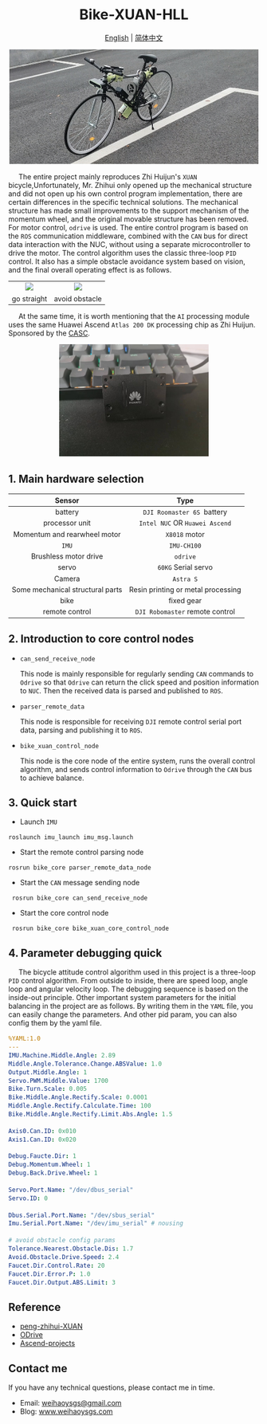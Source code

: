 
<div align="center">

# Bike-XUAN-HLL

</div>

<div align="center">

[English](README.md) | [简体中文](README_CN.md)

</div>

<div align=center>
<img src="./images/bike-xuan-2.jpg" width="500px">
</div>

$\quad$ The entire project mainly reproduces Zhi Huijun's `XUAN` bicycle,Unfortunately, Mr. Zhihui only opened up the mechanical structure and did not open up his own control program implementation, there are certain differences in the specific technical solutions. The mechanical structure has made small improvements to the support mechanism of the momentum wheel, and the original movable structure has been removed. For motor control, `odrive` is used. The entire control program is based on the `ROS` communication middleware, combined with the `CAN` bus for direct data interaction with the NUC, without using a separate microcontroller to drive the motor. The control algorithm uses the classic three-loop `PID` control. It also has a simple obstacle avoidance system based on vision, and the final overall operating effect is as follows.

<table>
    <tr>
        <td><center><img src="./images/run2.gif" width="100%"></center></td>
        <td><center><img src="./images/run3.gif" width="100%"></center></td>
    </tr>
    <tr>
        <td><center>go straight</center></td>
        <td><center>avoid obstacle</center></td>
    </tr>
</table>



$\quad$ At the same time, it is worth mentioning that the `AI` processing module uses the same Huawei Ascend `Atlas 200 DK` processing chip as Zhi Huijun. Sponsored by the [CASC](http://www.spacechina.com/n25/index.html).

<div align=center>
<img src="./images/atlas_200_wh.jpg" width="300px">
</div>


## 1. Main hardware selection

<center>

|           Sensor           |          Type           |
| :----------------------: | :---------------------: |
|           battery           | `DJI Roomaster 6S `battery |
|          processor unit   |       `Intel NUC` OR `Huawei Ascend`       |
| Momentum and rearwheel motor |      `X8018` motor       |
|          `IMU`           |       `IMU-CH100`       |
| Brushless motor drive |        `odrive`         |
|           servo        |     `60KG` Serial servo     |
|          Camera          |        `Astra S`        |
|      Some mechanical structural parts      |  Resin printing or metal processing   |
|          bike          |          fixed gear           |
|          remote control          | `DJI Robomaster` remote control  |

</center>


## 2. Introduction to core control nodes

- `can_send_receive_node`

  This node is mainly responsible for regularly sending `CAN` commands to `Odrive` so that `Odrive` can return the click speed and position information to `NUC`. Then the received data is parsed and published to `ROS`.

- `parser_remote_data` 

  This node is responsible for receiving `DJI` remote control serial port data, parsing and publishing it to `ROS`.

- `bike_xuan_control_node`

  This node is the core node of the entire system, runs the overall control algorithm, and sends control information to `Odrive` through the `CAN` bus to achieve balance.

## 3. Quick start

- Launch `IMU`

```shell
roslaunch imu_launch imu_msg.launch
```

- Start the remote control parsing node

```shell
rosrun bike_core parser_remote_data_node
```

- Start the `CAN` message sending node

```shell
 rosrun bike_core can_send_receive_node
```

- Start the core control node

```shell
 rosrun bike_core bike_xuan_core_control_node
```

## 4. Parameter debugging quick

$\quad$ The bicycle attitude control algorithm used in this project is a three-loop `PID` control algorithm. From outside to inside, there are speed loop, angle loop and angular velocity loop. The debugging sequence is based on the inside-out principle. Other important system parameters for the initial balancing in the project are as follows. By writing them in the `YAML` file, you can easily change the parameters. And other pid param, you can also config them by the yaml file.

```yaml
%YAML:1.0
---
IMU.Machine.Middle.Angle: 2.89
Middle.Angle.Tolerance.Change.ABSValue: 1.0
Output.Middle.Angle: 1
Servo.PWM.Middle.Value: 1700
Bike.Turn.Scale: 0.005
Bike.Middle.Angle.Rectify.Scale: 0.0001
Middle.Angle.Rectify.Calculate.Time: 100
Bike.Middle.Angle.Rectify.Limit.Abs.Angle: 1.5

Axis0.Can.ID: 0x010
Axis1.Can.ID: 0x020

Debug.Faucte.Dir: 1
Debug.Momentum.Wheel: 1
Debug.Back.Drive.Wheel: 1

Servo.Port.Name: "/dev/dbus_serial"
Servo.ID: 0

Dbus.Serial.Port.Name: "/dev/sbus_serial" 
Imu.Serial.Port.Name: "/dev/imu_serial" # nousing

# avoid obstacle config params
Tolerance.Nearest.Obstacle.Dis: 1.7
Avoid.Obstacle.Drive.Speed: 2.4
Faucet.Dir.Control.Rate: 20
Faucet.Dir.Error.P: 1.0
Faucet.Dir.Output.ABS.Limit: 3
```

## Reference
- [peng-zhihui-XUAN](https://github.com/peng-zhihui/XUAN)
- [ODrive](https://github.com/odriverobotics/ODrive)
- [Ascend-projects](https://gitee.com/organizations/ascend/projects)

## Contact me

If you have any technical questions, please contact me in time.

- Email: weihaoysgs@gmail.com <br>
- Blog: www.weihaoysgs.com
